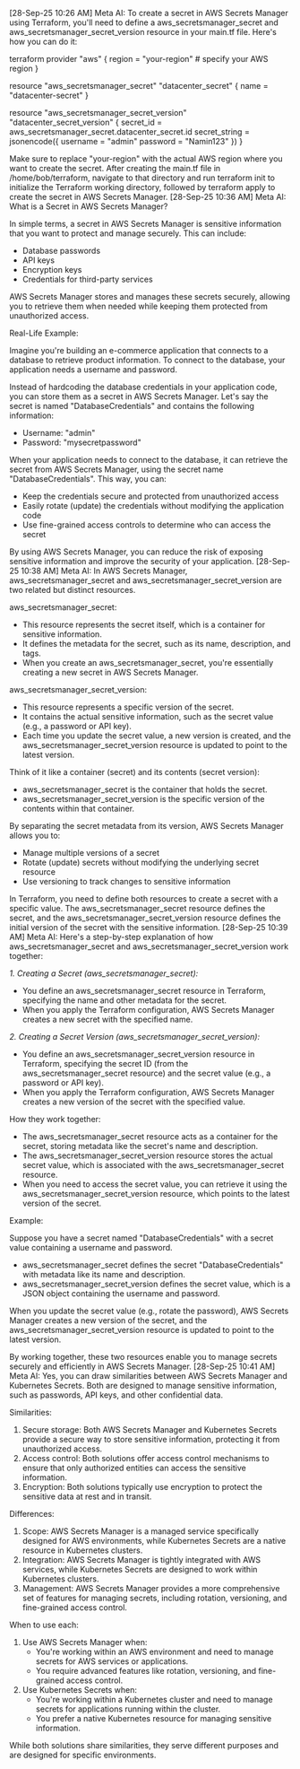 [28-Sep-25 10:26 AM] Meta AI: To create a secret in AWS Secrets Manager using Terraform, you'll need to define a aws_secretsmanager_secret and aws_secretsmanager_secret_version resource in your main.tf file. Here's how you can do it:


terraform
provider "aws" {
  region = "your-region" # specify your AWS region
}

resource "aws_secretsmanager_secret" "datacenter_secret" {
  name = "datacenter-secret"
}

resource "aws_secretsmanager_secret_version" "datacenter_secret_version" {
  secret_id     = aws_secretsmanager_secret.datacenter_secret.id
  secret_string = jsonencode({
    username = "admin"
    password = "Namin123"
  })
}


Make sure to replace "your-region" with the actual AWS region where you want to create the secret. After creating the main.tf file in /home/bob/terraform, navigate to that directory and run terraform init to initialize the Terraform working directory, followed by terraform apply to create the secret in AWS Secrets Manager.
[28-Sep-25 10:36 AM] Meta AI: What is a Secret in AWS Secrets Manager?

In simple terms, a secret in AWS Secrets Manager is sensitive information that you want to protect and manage securely. This can include:

- Database passwords
- API keys
- Encryption keys
- Credentials for third-party services

AWS Secrets Manager stores and manages these secrets securely, allowing you to retrieve them when needed while keeping them protected from unauthorized access.

Real-Life Example:

Imagine you're building an e-commerce application that connects to a database to retrieve product information. To connect to the database, your application needs a username and password.

Instead of hardcoding the database credentials in your application code, you can store them as a secret in AWS Secrets Manager. Let's say the secret is named "DatabaseCredentials" and contains the following information:

- Username: "admin"
- Password: "mysecretpassword"

When your application needs to connect to the database, it can retrieve the secret from AWS Secrets Manager, using the secret name "DatabaseCredentials". This way, you can:

- Keep the credentials secure and protected from unauthorized access
- Easily rotate (update) the credentials without modifying the application code
- Use fine-grained access controls to determine who can access the secret

By using AWS Secrets Manager, you can reduce the risk of exposing sensitive information and improve the security of your application.
[28-Sep-25 10:38 AM] Meta AI: In AWS Secrets Manager, aws_secretsmanager_secret and aws_secretsmanager_secret_version are two related but distinct resources.

aws_secretsmanager_secret:

- This resource represents the secret itself, which is a container for sensitive information.
- It defines the metadata for the secret, such as its name, description, and tags.
- When you create an aws_secretsmanager_secret, you're essentially creating a new secret in AWS Secrets Manager.

aws_secretsmanager_secret_version:

- This resource represents a specific version of the secret.
- It contains the actual sensitive information, such as the secret value (e.g., a password or API key).
- Each time you update the secret value, a new version is created, and the aws_secretsmanager_secret_version resource is updated to point to the latest version.

Think of it like a container (secret) and its contents (secret version):

- aws_secretsmanager_secret is the container that holds the secret.
- aws_secretsmanager_secret_version is the specific version of the contents within that container.

By separating the secret metadata from its version, AWS Secrets Manager allows you to:

- Manage multiple versions of a secret
- Rotate (update) secrets without modifying the underlying secret resource
- Use versioning to track changes to sensitive information

In Terraform, you need to define both resources to create a secret with a specific value. The aws_secretsmanager_secret resource defines the secret, and the aws_secretsmanager_secret_version resource defines the initial version of the secret with the sensitive information.
[28-Sep-25 10:39 AM] Meta AI: Here's a step-by-step explanation of how aws_secretsmanager_secret and aws_secretsmanager_secret_version work together:

*1. Creating a Secret (aws_secretsmanager_secret):*

- You define an aws_secretsmanager_secret resource in Terraform, specifying the name and other metadata for the secret.
- When you apply the Terraform configuration, AWS Secrets Manager creates a new secret with the specified name.

*2. Creating a Secret Version (aws_secretsmanager_secret_version):*

- You define an aws_secretsmanager_secret_version resource in Terraform, specifying the secret ID (from the aws_secretsmanager_secret resource) and the secret value (e.g., a password or API key).
- When you apply the Terraform configuration, AWS Secrets Manager creates a new version of the secret with the specified value.

How they work together:

- The aws_secretsmanager_secret resource acts as a container for the secret, storing metadata like the secret's name and description.
- The aws_secretsmanager_secret_version resource stores the actual secret value, which is associated with the aws_secretsmanager_secret resource.
- When you need to access the secret value, you can retrieve it using the aws_secretsmanager_secret_version resource, which points to the latest version of the secret.

Example:

Suppose you have a secret named "DatabaseCredentials" with a secret value containing a username and password.

- aws_secretsmanager_secret defines the secret "DatabaseCredentials" with metadata like its name and description.
- aws_secretsmanager_secret_version defines the secret value, which is a JSON object containing the username and password.

When you update the secret value (e.g., rotate the password), AWS Secrets Manager creates a new version of the secret, and the aws_secretsmanager_secret_version resource is updated to point to the latest version.

By working together, these two resources enable you to manage secrets securely and efficiently in AWS Secrets Manager.
[28-Sep-25 10:41 AM] Meta AI: Yes, you can draw similarities between AWS Secrets Manager and Kubernetes Secrets. Both are designed to manage sensitive information, such as passwords, API keys, and other confidential data.

Similarities:

1. Secure storage: Both AWS Secrets Manager and Kubernetes Secrets provide a secure way to store sensitive information, protecting it from unauthorized access.
2. Access control: Both solutions offer access control mechanisms to ensure that only authorized entities can access the sensitive information.
3. Encryption: Both solutions typically use encryption to protect the sensitive data at rest and in transit.

Differences:

1. Scope: AWS Secrets Manager is a managed service specifically designed for AWS environments, while Kubernetes Secrets are a native resource in Kubernetes clusters.
2. Integration: AWS Secrets Manager is tightly integrated with AWS services, while Kubernetes Secrets are designed to work within Kubernetes clusters.
3. Management: AWS Secrets Manager provides a more comprehensive set of features for managing secrets, including rotation, versioning, and fine-grained access control.

When to use each:

1. Use AWS Secrets Manager when:
    - You're working within an AWS environment and need to manage secrets for AWS services or applications.
    - You require advanced features like rotation, versioning, and fine-grained access control.
2. Use Kubernetes Secrets when:
    - You're working within a Kubernetes cluster and need to manage secrets for applications running within the cluster.
    - You prefer a native Kubernetes resource for managing sensitive information.

While both solutions share similarities, they serve different purposes and are designed for specific environments.

